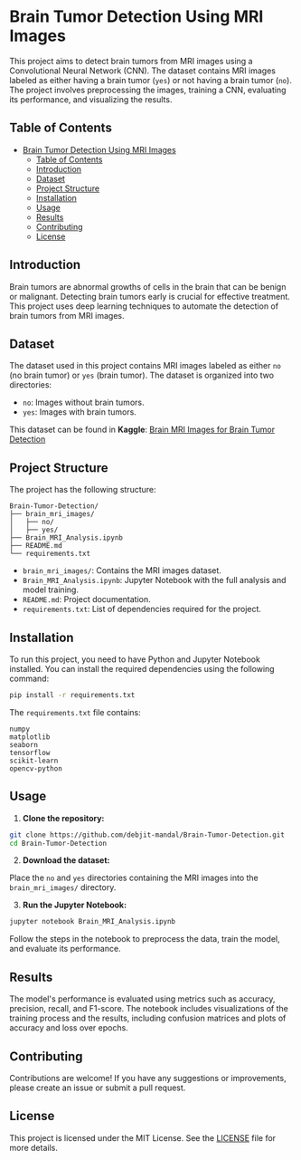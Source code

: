 
# Brain Tumor Detection Using MRI Images

This project aims to detect brain tumors from MRI images using a Convolutional Neural Network (CNN). The dataset contains MRI images labeled as either having a brain tumor (`yes`) or not having a brain tumor (`no`). The project involves preprocessing the images, training a CNN, evaluating its performance, and visualizing the results.

## Table of Contents

- [Brain Tumor Detection Using MRI Images](#brain-tumor-detection-using-mri-images)
  - [Table of Contents](#table-of-contents)
  - [Introduction](#introduction)
  - [Dataset](#dataset)
  - [Project Structure](#project-structure)
  - [Installation](#installation)
  - [Usage](#usage)
  - [Results](#results)
  - [Contributing](#contributing)
  - [License](#license)

## Introduction

Brain tumors are abnormal growths of cells in the brain that can be benign or malignant. Detecting brain tumors early is crucial for effective treatment. This project uses deep learning techniques to automate the detection of brain tumors from MRI images.

## Dataset

The dataset used in this project contains MRI images labeled as either `no` (no brain tumor) or `yes` (brain tumor). The dataset is organized into two directories:

- `no`: Images without brain tumors.
- `yes`: Images with brain tumors.

This dataset can be found in **Kaggle**: [Brain MRI Images for Brain Tumor Detection](https://www.kaggle.com/datasets/navoneel/brain-mri-images-for-brain-tumor-detection)

## Project Structure

The project has the following structure:

```
Brain-Tumor-Detection/
├── brain_mri_images/
│   ├── no/
│   ├── yes/
├── Brain_MRI_Analysis.ipynb
├── README.md
└── requirements.txt
```

- `brain_mri_images/`: Contains the MRI images dataset.
- `Brain_MRI_Analysis.ipynb`: Jupyter Notebook with the full analysis and model training.
- `README.md`: Project documentation.
- `requirements.txt`: List of dependencies required for the project.

## Installation

To run this project, you need to have Python and Jupyter Notebook installed. You can install the required dependencies using the following command:

```sh
pip install -r requirements.txt
```

The `requirements.txt` file contains:

```
numpy
matplotlib
seaborn
tensorflow
scikit-learn
opencv-python
```

## Usage

1. **Clone the repository:**

```sh
git clone https://github.com/debjit-mandal/Brain-Tumor-Detection.git
cd Brain-Tumor-Detection
```

2. **Download the dataset:**

Place the `no` and `yes` directories containing the MRI images into the `brain_mri_images/` directory.

3. **Run the Jupyter Notebook:**

```sh
jupyter notebook Brain_MRI_Analysis.ipynb
```

Follow the steps in the notebook to preprocess the data, train the model, and evaluate its performance.

## Results

The model's performance is evaluated using metrics such as accuracy, precision, recall, and F1-score. The notebook includes visualizations of the training process and the results, including confusion matrices and plots of accuracy and loss over epochs.

## Contributing

Contributions are welcome! If you have any suggestions or improvements, please create an issue or submit a pull request.

## License

This project is licensed under the MIT License. See the [LICENSE](LICENSE) file for more details.
